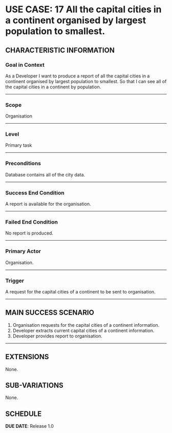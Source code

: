 # USE CASE: 17 All the capital cities in a continent organised by largest population to smallest.

## CHARACTERISTIC INFORMATION

### Goal in Context

As a Developer I want to produce a report of all the capital cities in a continent organised by largest population to smallest.
So that I can see all of the capital cities in a continent by population.

---

### Scope </h3> Organisation

---

### Level </h3> Primary task

---

### Preconditions </h3> Database contains all of the city data.

---

### Success End Condition </h3> A report is available for the organisation.

---

### Failed End Condition </h3> No report is produced.

---

### Primary Actor </h3> Organisation.

---

### Trigger </h3> A request for the capital cities of a continent to be sent to organisation.

---

## MAIN SUCCESS SCENARIO

1. Organisation requests for the capital cities of a continent information.
2. Developer extracts current capital cities of a continent information.
3. Developer provides report to organisation.

---

## EXTENSIONS

None.

## SUB-VARIATIONS

None.

## SCHEDULE

**DUE DATE**: Release 1.0
